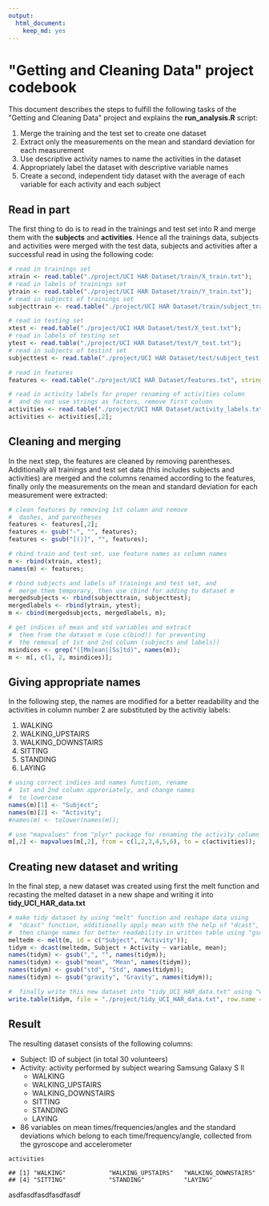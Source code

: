 ```yaml
---
output:
  html_document:
    keep_md: yes
---
```

"Getting and Cleaning Data" project codebook
===

This document describes the steps to fulfill the following tasks of the "Getting and Cleaning Data" project and explains the **run_analysis.R** script:

1. Merge the training and the test set to create one dataset
2. Extract only the measurements on the mean and standard deviation for each measurement
3. Use descriptive activity names to name the activities in the dataset
4. Appropriately label the dataset with descriptive variable names
5. Create a second, independent tidy dataset with the average of each variable for each activity and each subject

## Read in part

The first thing to do is to read in the trainings and test set into R and merge them with the **subjects** and **activities**. Hence all the trainings data, subjects and activities were merged with the test data, subjects and activities after a successful read in using the following code:


```r
# read in trainings set
xtrain <- read.table("./project/UCI HAR Dataset/train/X_train.txt");
# read in labels of trainings set
ytrain <- read.table("./project/UCI HAR Dataset/train/Y_train.txt");
# read in subjects of trainings set
subjecttrain <- read.table("./project/UCI HAR Dataset/train/subject_train.txt");

# read in testing set
xtest <- read.table("./project/UCI HAR Dataset/test/X_test.txt");
# read in labels of testing set
ytest <- read.table("./project/UCI HAR Dataset/test/Y_test.txt");
# read in subjects of testint set
subjecttest <- read.table("./project/UCI HAR Dataset/test/subject_test.txt");

# read in features
features <- read.table("./project/UCI HAR Dataset/features.txt", stringsAsFactors = F);

# read in activity labels for proper renaming of activities column
#  and do not use strings as factors, remove first column
activities <- read.table("./project/UCI HAR Dataset/activity_labels.txt", stringsAsFactors = F);
activities <- activities[,2];
```

## Cleaning and merging

In the next step, the features are cleaned by removing parentheses. Additionally all trainings and test set data (this includes subjects and activities) are merged and the columns renamed according to the features, finally only the measurements on the mean and standard deviation for each measurement were extracted:


```r
# clean features by removing 1st column and remove 
#  dashes, and parentheses
features <- features[,2];
features <- gsub("-", "", features);
features <- gsub("[()]", "", features);

# rbind train and test set, use feature names as column names
m <- rbind(xtrain, xtest);
names(m) <- features;

# rbind subjects and labels of trainings and test set, and
#  merge them temporary, then use cbind for adding to dataset m
mergedsubjects <- rbind(subjecttrain, subjecttest);
mergedlabels <- rbind(ytrain, ytest);
m <- cbind(mergedsubjects, mergedlabels, m);

# get indices of mean and std variables and extract
#  them from the dataset m (use c(bind)) for preventing
#  the removal of 1st and 2nd column (subjects and labels))
msindices <- grep("([Mm]ean|[Ss]td)", names(m));
m <- m[, c(1, 2, msindices)];
```

## Giving appropriate names

In the following step, the names are modified for a better readability and the activities in column number 2 are substituted by the activitiy labels:

1. WALKING  
2. WALKING_UPSTAIRS  
3. WALKING_DOWNSTAIRS  
4. SITTING  
5. STANDING  
6. LAYING  


```r
# using correct indices and names function, rename
#  1st and 2nd column approriately, and change names
#  to lowercase
names(m)[1] <- "Subject";
names(m)[2] <- "Activity";
#names(m) <- tolower(names(m));

# use "mapvalues" from "plyr" package for renaming the activity column
m[,2] <- mapvalues(m[,2], from = c(1,2,3,4,5,6), to = c(activities));
```


## Creating new dataset and writing

In the final step, a new dataset was created using first the melt function and recasting the melted dataset in a new shape and writing it into **tidy_UCI_HAR_data.txt**


```r
# make tidy dataset by using "melt" function and reshape data using
#  "dcast" function, additionally apply mean with the help of "dcast",
#  then change names for better readability in written table using "gsub"
meltedm <- melt(m, id = c("Subject", "Activity"));
tidym <- dcast(meltedm, Subject + Activity ~ variable, mean);
names(tidym) <- gsub(",", "", names(tidym));
names(tidym) <- gsub("mean", "Mean", names(tidym));
names(tidym) <- gsub("std", "Std", names(tidym));
names(tidym) <- gsub("gravity", "Gravity", names(tidym));

#  finally write this new dataset into "tidy_UCI_HAR_data.txt" using "write.table"
write.table(tidym, file = "./project/tidy_UCI_HAR_data.txt", row.name = F);
```

## Result

The resulting dataset consists of the following columns:

* Subject: ID of subject (in total 30 volunteers)
* Activity: activity performed by subject wearing Samsung Galaxy S II 
    + WALKING  
    + WALKING_UPSTAIRS  
    + WALKING_DOWNSTAIRS  
    + SITTING  
    + STANDING  
    + LAYING  
* 86 variables on mean times/frequencies/angles and the standard deviations which belong to each time/frequency/angle, collected from the gyroscope and accelerometer

```r
activities
```

```
## [1] "WALKING"            "WALKING_UPSTAIRS"   "WALKING_DOWNSTAIRS"
## [4] "SITTING"            "STANDING"           "LAYING"
```
asdfasdfasdfasdfasdf
